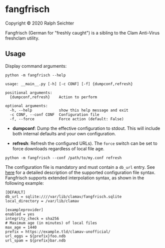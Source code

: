 # fangfrisch

Copyright © 2020 Ralph Seichter

Fangfrisch (German for "freshly caught") is a sibling to the Clam Anti-Virus
freshclam utility.

## Usage

Display command arguments:
```shell
python -m fangfrisch --help
```

```
usage: __main__.py [-h] [-c CONF] [-f] {dumpconf,refresh}

positional arguments:
  {dumpconf,refresh}    Action to perform

optional arguments:
  -h, --help            show this help message and exit
  -c CONF, --conf CONF  Configuration file
  -f, --force           Force action (default: False)
```

*  **dumpconf**: Dump the effective configuration to stdout. This will include
both internal defaults and your own configuration.

*  **refresh**: Refresh the configured URLs). The `force` switch can be set to
force downloads regardless of local file age.

```shell
python -m fangfrisch --conf /path/to/my.conf refresh
```

The configuration file is mandatory and must contain a `db_url` entry. See
[here](https://docs.python.org/3.7/library/configparser.html) for a detailed
description of the supported configuration file syntax. Fangfrisch supports
extended interpolation syntax, as shown in the following example:

```
[DEFAULT]
db_url = sqlite:////var/lib/clamav/fangfrisch.sqlite
local_directory = /var/lib/clamav

[exampleprovider]
enabled = yes
integrity_check = sha256
# Maximum age (in minutes) of local files
max_age = 1440
prefix = https://example.tld/clamav-unofficial/
url_eggs = ${prefix}foo.ndb
url_spam = ${prefix}bar.ndb
```

